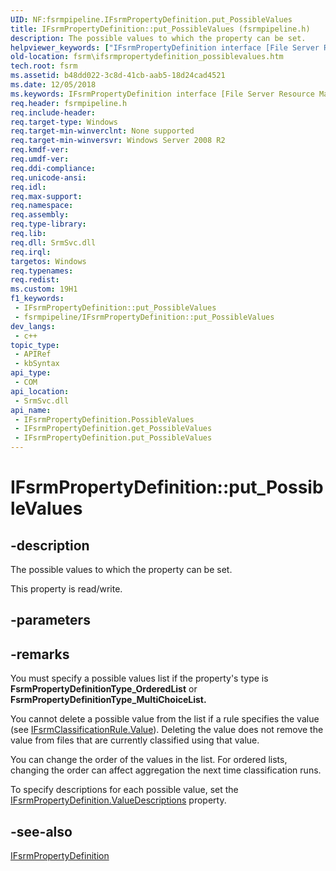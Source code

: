 ```yaml
---
UID: NF:fsrmpipeline.IFsrmPropertyDefinition.put_PossibleValues
title: IFsrmPropertyDefinition::put_PossibleValues (fsrmpipeline.h)
description: The possible values to which the property can be set.
helpviewer_keywords: ["IFsrmPropertyDefinition interface [File Server Resource Manager]","PossibleValues property","IFsrmPropertyDefinition.PossibleValues","IFsrmPropertyDefinition.put_PossibleValues","IFsrmPropertyDefinition::PossibleValues","IFsrmPropertyDefinition::get_PossibleValues","IFsrmPropertyDefinition::put_PossibleValues","PossibleValues property [File Server Resource Manager]","PossibleValues property [File Server Resource Manager]","IFsrmPropertyDefinition interface","fs.ifsrmpropertydefinition_possiblevalues","fsrm.ifsrmpropertydefinition_possiblevalues","fsrmpipeline/IFsrmPropertyDefinition::PossibleValues","fsrmpipeline/IFsrmPropertyDefinition::get_PossibleValues","fsrmpipeline/IFsrmPropertyDefinition::put_PossibleValues","put_PossibleValues"]
old-location: fsrm\ifsrmpropertydefinition_possiblevalues.htm
tech.root: fsrm
ms.assetid: b48dd022-3c8d-41cb-aab5-18d24cad4521
ms.date: 12/05/2018
ms.keywords: IFsrmPropertyDefinition interface [File Server Resource Manager],PossibleValues property, IFsrmPropertyDefinition.PossibleValues, IFsrmPropertyDefinition.put_PossibleValues, IFsrmPropertyDefinition::PossibleValues, IFsrmPropertyDefinition::get_PossibleValues, IFsrmPropertyDefinition::put_PossibleValues, PossibleValues property [File Server Resource Manager], PossibleValues property [File Server Resource Manager],IFsrmPropertyDefinition interface, fs.ifsrmpropertydefinition_possiblevalues, fsrm.ifsrmpropertydefinition_possiblevalues, fsrmpipeline/IFsrmPropertyDefinition::PossibleValues, fsrmpipeline/IFsrmPropertyDefinition::get_PossibleValues, fsrmpipeline/IFsrmPropertyDefinition::put_PossibleValues, put_PossibleValues
req.header: fsrmpipeline.h
req.include-header: 
req.target-type: Windows
req.target-min-winverclnt: None supported
req.target-min-winversvr: Windows Server 2008 R2
req.kmdf-ver: 
req.umdf-ver: 
req.ddi-compliance: 
req.unicode-ansi: 
req.idl: 
req.max-support: 
req.namespace: 
req.assembly: 
req.type-library: 
req.lib: 
req.dll: SrmSvc.dll
req.irql: 
targetos: Windows
req.typenames: 
req.redist: 
ms.custom: 19H1
f1_keywords:
 - IFsrmPropertyDefinition::put_PossibleValues
 - fsrmpipeline/IFsrmPropertyDefinition::put_PossibleValues
dev_langs:
 - c++
topic_type:
 - APIRef
 - kbSyntax
api_type:
 - COM
api_location:
 - SrmSvc.dll
api_name:
 - IFsrmPropertyDefinition.PossibleValues
 - IFsrmPropertyDefinition.get_PossibleValues
 - IFsrmPropertyDefinition.put_PossibleValues
---
```


# IFsrmPropertyDefinition::put_PossibleValues


## -description

The possible values to which the property can be set.

This property is read/write.

## -parameters

## -remarks

You must specify a possible values list if the property's type is 
    <b>FsrmPropertyDefinitionType_OrderedList</b> or 
    <b>FsrmPropertyDefinitionType_MultiChoiceList.</b>

You cannot delete a possible value from the list if a rule specifies the value (see 
    <a href="https://docs.microsoft.com/previous-versions/windows/desktop/api/fsrmpipeline/nf-fsrmpipeline-ifsrmclassificationrule-get_value">IFsrmClassificationRule.Value</a>). Deleting 
    the value does not remove the value from files that are currently classified using that value.

You can change the order of the values in the list. For ordered lists, changing the order can affect 
    aggregation the next time classification runs.

To specify descriptions for each possible value, set the 
    <a href="https://docs.microsoft.com/previous-versions/windows/desktop/api/fsrmpipeline/nf-fsrmpipeline-ifsrmpropertydefinition-get_valuedescriptions">IFsrmPropertyDefinition.ValueDescriptions</a> 
    property.

## -see-also

<a href="https://docs.microsoft.com/previous-versions/windows/desktop/api/fsrmpipeline/nn-fsrmpipeline-ifsrmpropertydefinition">IFsrmPropertyDefinition</a>

